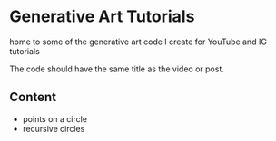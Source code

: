 # Generative Art Tutorials
home to some of the generative art code I create for YouTube and IG tutorials


The code should have the same title as the video or post.


## Content
- points on a circle
- recursive circles
